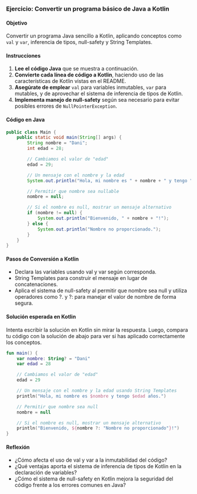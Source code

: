 ### Ejercicio: Convertir un programa básico de Java a Kotlin

#### Objetivo
Convertir un programa Java sencillo a Kotlin, aplicando conceptos como `val` y `var`, inferencia de tipos, null-safety y String Templates.

#### Instrucciones

1. **Lee el código Java** que se muestra a continuación.
2. **Convierte cada línea de código a Kotlin**, haciendo uso de las características de Kotlin vistas en el README.
3. **Asegúrate de emplear** `val` para variables inmutables, `var` para mutables, y de aprovechar el sistema de inferencia de tipos de Kotlin.
4. **Implementa manejo de null-safety** según sea necesario para evitar posibles errores de `NullPointerException`.

#### Código en Java

```java
public class Main {
    public static void main(String[] args) {
        String nombre = "Dani";
        int edad = 28;

        // Cambiamos el valor de "edad"
        edad = 29;

        // Un mensaje con el nombre y la edad
        System.out.println("Hola, mi nombre es " + nombre + " y tengo " + edad + " años.");

        // Permitir que nombre sea nullable
        nombre = null;

        // Si el nombre es null, mostrar un mensaje alternativo
        if (nombre != null) {
            System.out.println("Bienvenido, " + nombre + "!");
        } else {
            System.out.println("Nombre no proporcionado.");
        }
    }
}
```

#### Pasos de Conversión a Kotlin

- Declara las variables usando val y var según corresponda.
-  String Templates para construir el mensaje en lugar de concatenaciones.
- Aplica el sistema de null-safety al permitir que nombre sea null y utiliza operadores como ?. y ?: para manejar el valor de nombre de forma segura.

#### Solución esperada en Kotlin

Intenta escribir la solución en Kotlin sin mirar la respuesta. Luego, compara tu código con la solución de abajo para ver si has aplicado correctamente los conceptos.

```kotlin
fun main() {
    var nombre: String? = "Dani"
    var edad = 28

    // Cambiamos el valor de "edad"
    edad = 29

    // Un mensaje con el nombre y la edad usando String Templates
    println("Hola, mi nombre es $nombre y tengo $edad años.")

    // Permitir que nombre sea null
    nombre = null

    // Si el nombre es null, mostrar un mensaje alternativo
    println("Bienvenido, ${nombre ?: "Nombre no proporcionado"}!")
}
```

#### Reflexión

- ¿Cómo afecta el uso de val y var a la inmutabilidad del código?
- ¿Qué ventajas aporta el sistema de inferencia de tipos de Kotlin en la declaración de variables?
- ¿Cómo el sistema de null-safety en Kotlin mejora la seguridad del código frente a los errores comunes en Java?
